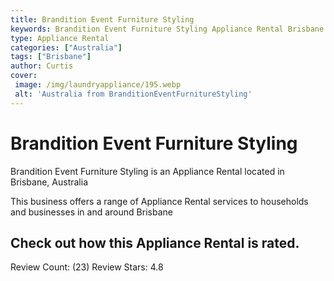 ```yaml
---
title: Brandition Event Furniture Styling
keywords: Brandition Event Furniture Styling Appliance Rental Brisbane Australia 
type: Appliance Rental 
categories: ["Australia"]
tags: ["Brisbane"]
author: Curtis
cover:
 image: /img/laundryappliance/195.webp
 alt: 'Australia from BranditionEventFurnitureStyling'
---
```


# Brandition Event Furniture Styling
Brandition Event Furniture Styling is an Appliance Rental located in Brisbane, Australia

This business offers a range of Appliance Rental services to households and businesses in and around Brisbane

## Check out how this Appliance Rental is rated.
Review Count: (23)
Review Stars: 4.8
